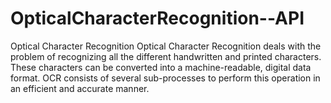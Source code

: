 # OpticalCharacterRecognition--API
Optical Character Recognition Optical Character Recognition deals with the problem of recognizing all the different handwritten and printed characters. These characters can be converted into a machine-readable, digital data format. OCR consists of several sub-processes to perform this operation in an efficient and accurate manner. 
